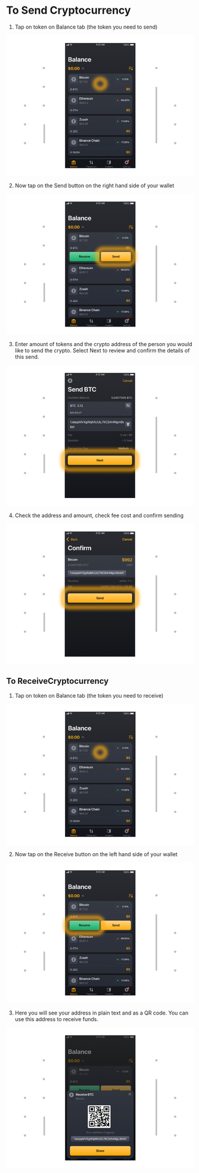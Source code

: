 # To Send Cryptocurrency

1. Tap on token on Balance tab (the token you need to send)

![](../images/send-1.png)

2. Now tap on the Send button on the right hand side of your wallet

![](../images/send-2.png)


3. Enter amount of tokens and the crypto address of the person you would like to send the crypto. Select Next to review and confirm the details of this send.

![](../images/send-3.png)

4. Check the address and amount, check fee cost and confirm sending

![](../images/send-4.png)

## To ReceiveCryptocurrency

1. Tap on token on Balance tab (the token you need to receive)

![](../images/receive-1.png)

2. Now tap on the Receive button on the left hand side of your wallet

![](../images/receive-2.png)

3. Here you will see your address in plain text and as a QR code. You can use this address to receive funds.

![](../images/receive-3.png)




